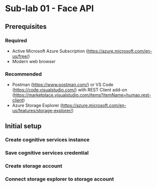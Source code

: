 # Sub-lab 01 - Face API

## Prerequisites
### Required
- Active Microsoft Azure Subscription (https://azure.microsoft.com/en-us/free/)
- Modern web browser
### Recommended
- Postman (https://www.postman.com/) or VS Code (https://code.visualstudio.com/) with REST Client add-on (https://marketplace.visualstudio.com/items?itemName=humao.rest-client)
- Azure Storage Explorer (https://azure.microsoft.com/en-us/features/storage-explorer/)

## Initial setup
### Create cognitive services instance

### Save cognitive services credential

### Create storage account

### Connect storage explorer to storage account


